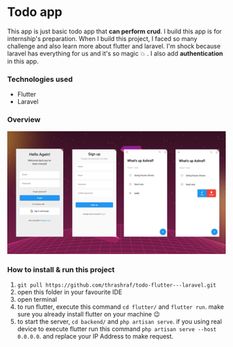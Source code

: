 # Todo app

This app is just basic todo app that **can perform crud**. I build this app is for internship's preparation. When I build this project, I faced so many challenge and also learn more about flutter and laravel. I'm shock because laravel has everything for us and it's so magic :boom: . I also add **authentication** in this app.

### Technologies used

- Flutter
- Laravel

### Overview

![image info](./overview.png)

### How to install & run this project

1.  `git pull https://github.com/thrashraf/todo-flutter---laravel.git`
2.  open this folder in your favourite IDE
3.  open terminal
4.  to run flutter, execute this command `cd flutter/` and `flutter run`. make sure you already install flutter on your machine 😉
5.  to start the server, `cd backend/` and `php artisan serve`. if you using real device to execute flutter run this command `php artisan serve --host 0.0.0.0`. and replace your IP Address to make request.
